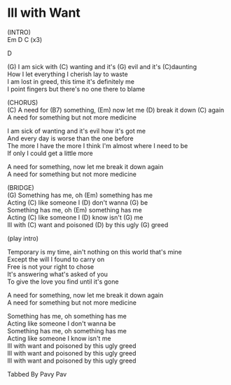 # Ill with Want

  

(INTRO)  
Em D C (x3)  

D  

(G) I am sick with (C) wanting and it's (G) evil and it's (C)daunting  
How I let everything I cherish lay to waste  
I am lost in greed, this time it's definitely me  
I point fingers but there's no one there to blame  

(CHORUS)  
(C) A need for (B7) something, (Em) now let me (D) break it down (C)
again  
A need for something but not more medicine  

I am sick of wanting and it's evil how it's got me  
And every day is worse than the one before  
The more I have the more I think I'm almost where I need to be  
If only I could get a little more  

A need for something, now let me break it down again  
A need for something but not more medicine  

  
(BRIDGE)  
(G) Something has me, oh (Em) something has me  
Acting (C) like someone I (D) don't wanna (G) be  
Something has me, oh (Em) something has me  
Acting (C) like someone I (D) know isn't (G) me  
Ill with (C) want and poisoned (D) by this ugly (G) greed  

(play intro)

Temporary is my time, ain't nothing on this world that's mine  
Except the will I found to carry on  
Free is not your right to chose  
It's answering what's asked of you  
To give the love you find until it's gone  

A need for something, now let me break it down again  
A need for something but not more medicine  

Something has me, oh something has me  
Acting like someone I don't wanna be  
Something has me, oh something has me  
Acting like someone I know isn't me  
Ill with want and poisoned by this ugly greed  
Ill with want and poisoned by this ugly greed  
Ill with want and poisoned by this ugly greed  

Tabbed By Pavy Pav
